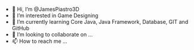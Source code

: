 - 👋 Hi, I’m @JamesPiastro3D
- 👀 I’m interested in Game Designing
- 🌱 I’m currently learning Core Java, Java Framework, Database, GIT and GitHub
- 💞️ I’m looking to collaborate on ...
- 📫 How to reach me ...

<!---
JamesPiastro3D/JamesPiastro3D is a ✨ special ✨ repository because its `README.md` (this file) appears on your GitHub profile.
You can click the Preview link to take a look at your changes.
--->
